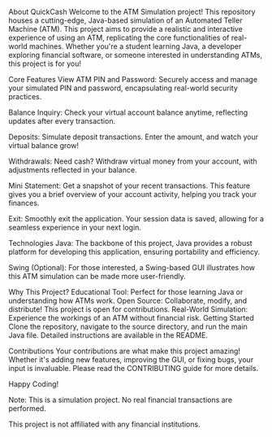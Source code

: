 About QuickCash
Welcome to the ATM Simulation project! This repository houses a cutting-edge, Java-based simulation of an Automated Teller Machine (ATM). This project aims to provide a realistic and interactive experience of using an ATM, replicating the core functionalities of real-world machines. Whether you're a student learning Java, a developer exploring financial software, or someone interested in understanding ATMs, this project is for you!

Core Features
View ATM PIN and Password: Securely access and manage your simulated PIN and password, encapsulating real-world security practices.

Balance Inquiry: Check your virtual account balance anytime, reflecting updates after every transaction.

Deposits: Simulate deposit transactions. Enter the amount, and watch your virtual balance grow!

Withdrawals: Need cash? Withdraw virtual money from your account, with adjustments reflected in your balance.

Mini Statement: Get a snapshot of your recent transactions. This feature gives you a brief overview of your account activity, helping you track your finances.

Exit: Smoothly exit the application. Your session data is saved, allowing for a seamless experience in your next login.

Technologies
Java: The backbone of this project, Java provides a robust platform for developing this application, ensuring portability and efficiency.

Swing (Optional): For those interested, a Swing-based GUI illustrates how this ATM simulation can be made more user-friendly.

Why This Project?
Educational Tool: Perfect for those learning Java or understanding how ATMs work.
Open Source: Collaborate, modify, and distribute! This project is open for contributions.
Real-World Simulation: Experience the workings of an ATM without financial risk.
Getting Started
Clone the repository, navigate to the source directory, and run the main Java file. Detailed instructions are available in the README.

Contributions
Your contributions are what make this project amazing! Whether it's adding new features, improving the GUI, or fixing bugs, your input is invaluable. Please read the CONTRIBUTING guide for more details.

Happy Coding!

Note: This is a simulation project. No real financial transactions are performed.

This project is not affiliated with any financial institutions.
